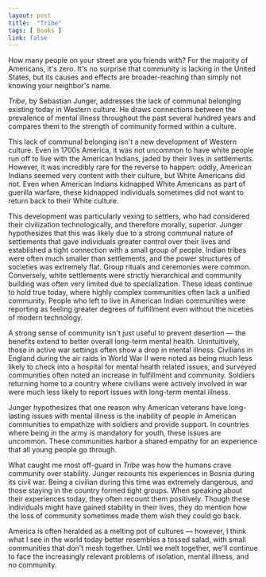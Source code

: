 ```yaml
---
layout: post
title:  "Tribe"
tags: [ Books ]
link: false
---
```


How many people on your street are you friends with? For the majority of Americans, it's zero. It's no surprise that community is lacking in the United States, but its causes and effects are broader-reaching than simply not knowing your neighbor's name. 

*Tribe*, by Sebastian Junger, addresses the lack of communal belonging existing today in Western culture. He draws connections between the prevalence of mental illness throughout the past several hundred years and compares them to the strength of community formed within a culture. 

This lack of communal belonging isn't a new development of Western culture. Even in 1700s America, it was not uncommon to have white people run off to live with the American Indians, jaded by their lives in settlements. However, it was incredibly rare for the reverse to happen: oddly, American Indians seemed very content with their culture, but White Americans did not. Even when American Indians kidnapped White Americans as part of guerilla warfare, these kidnapped individuals sometimes did not want to return back to their White culture.

This development was particularly vexing to settlers, who had considered their civilization technologically, and therefore morally, superior. Junger hypothesizes that this was likely due to a strong communal nature of settlements that gave individuals greater control over their lives and established a tight connection with a small group of people. Indian tribes were often much smaller than settlements, and the power structures of societies was extremely flat. Group rituals and ceremonies were common. Conversely, white settlements were strictly hierarchical and community building was often very limited due to specialization. These ideas continue to hold true today, where highly complex communities often lack a unified community. People who left to live in American Indian communities were reporting as feeling greater degrees of fulfillment even without the niceties of modern technology.

A strong sense of community isn't just useful to prevent desertion — the benefits extend to better overall long-term mental health. Unintuitively, those in active war settings often show a drop in mental illness. Civilians in England during the air raids in World War II were noted as being much less likely to check into a hospital for mental health related issues, and surveyed communities often noted an increase in fulfillment and community. Soldiers returning home to a country where civilians were actively involved in war were much less likely to report issues with long-term mental illness. 

Junger hypothesizes that one reason why American veterans have long-lasting issues with mental illness is the inability of people in American communities to empathize with soldiers and provide support. In countries where being in the army is mandatory for youth, these issues are uncommon. These communities harbor a shared empathy for an experience that all young people go through. 

What caught me most off-guard in *Tribe* was how the humans crave community over stability. Junger recounts his experiences in Bosnia during its civil war. Being a civilian during this time was extremely dangerous, and those staying in the country formed tight groups. When speaking about their experiences today, they often recount them positively. Though these individuals might have gained stability in their lives, they do mention how the loss of community sometimes made them wish they could go back.

America is often heralded as a melting pot of cultures — however, I think what I see in the world today better resembles a tossed salad, with small communities that don't mesh together. Until we melt together, we'll continue to face the increasingly relevant problems of isolation, mental illness, and no community.